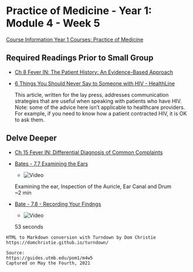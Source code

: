# Practice of Medicine - Year 1: Module 4 - Week 5

[Course Information Year 1 Courses: Practice of Medicine](/usmle/pom1/course-information/)

## Required Readings Prior to Small Group

*   [Ch 8 Fever IN: The Patient History: An Evidence-Based Approach](http://libux.utmb.edu/login?url=https://accessmedicine.mhmedical.com/content.aspx?bookid=500&sectionid=41026551)
    
*   [6 Things You Should Never Say to Someone with HIV - HealthLine](https://www.healthline.com/health/hiv-aids/what-not-to-ask-someone-with-hiv)
    
    This article, written for the lay press, addresses communication strategies that are useful when speaking with patients who have HIV. Note: some of the advice here isn’t applicable to healthcare providers. For example, if you need to know how a patient contracted HIV, it is OK to ask them.
    

## Delve Deeper

*   [Ch 15 Fever IN: Differential Diagnosis of Common Complaints](http://libux.utmb.edu/login?url=https://www.clinicalkey.com/#!/content/book/3-s2.0-B9780323512329000151)
    
*   [Bates - 7.7 Examining the Ears](http://libux.utmb.edu/login?url=https://batesvisualguide.com/MultimediaPlayer.aspx?multimediaid=6091230)
    
    *   ![Video](//libapps.s3.amazonaws.com/sites/998/icons/11712/PlayButton.png "Video  ")
    
    Examining the ear, Inspection of the Auricle, Ear Canal and Drum  
    ~2 min
    
*   [Bate - 7.8 - Recording Your Findngs](http://libux.utmb.edu/login?url=https://batesvisualguide.com/MultimediaPlayer.aspx?multimediaid=6091232)
    
    *   ![Video](//libapps.s3.amazonaws.com/sites/998/icons/11712/PlayButton.png "Video  ")
    
    53 seconds

```
HTML to Markdown conversion with Turndown by Dom Christie
https://domchristie.github.io/turndown/

Source:
https://guides.utmb.edu/pom1/m4w5
Captured on May the Fourth, 2021
```
